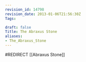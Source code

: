 ```yaml
---
revision_id: 14798
revision_date: 2013-01-06T21:56:30Z
Tags:

draft: false
Title: The Abraxus Stone
aliases:
- The_Abraxus_Stone
---
```

#REDIRECT [[Abraxus Stone]]